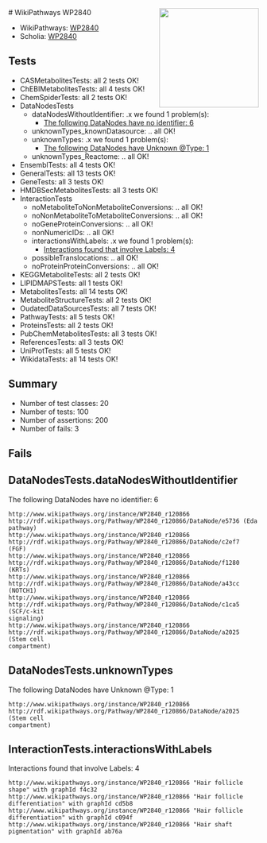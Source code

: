 <img style="float: right; width: 200px" src="https://upload.wikimedia.org/wikipedia/commons/thumb/8/83/Wplogo_with_text_500.png/640px-Wplogo_with_text_500.png" />
# WikiPathways WP2840

* WikiPathways: [WP2840](https://identifiers.org/wikipathways:WP2840)
* Scholia: [WP2840](https://scholia.toolforge.org/wikipathways/WP2840)
## Tests
* CASMetabolitesTests: all 2 tests OK!
* ChEBIMetabolitesTests: all 4 tests OK!
* ChemSpiderTests: all 2 tests OK!
* DataNodesTests
    * dataNodesWithoutIdentifier: .x we found 1 problem(s):
        * [The following DataNodes have no identifier: 6](#d2d32fa5)
    * unknownTypes_knownDatasource: .. all OK!
    * unknownTypes: .x we found 1 problem(s):
        * [The following DataNodes have Unknown @Type: 1](#839973df)
    * unknownTypes_Reactome: .. all OK!
* EnsemblTests: all 4 tests OK!
* GeneralTests: all 13 tests OK!
* GeneTests: all 3 tests OK!
* HMDBSecMetabolitesTests: all 3 tests OK!
* InteractionTests
    * noMetaboliteToNonMetaboliteConversions: .. all OK!
    * noNonMetaboliteToMetaboliteConversions: .. all OK!
    * noGeneProteinConversions: .. all OK!
    * nonNumericIDs: .. all OK!
    * interactionsWithLabels: .x we found 1 problem(s):
        * [Interactions found that involve Labels: 4](#630d267b)
    * possibleTranslocations: .. all OK!
    * noProteinProteinConversions: .. all OK!
* KEGGMetaboliteTests: all 2 tests OK!
* LIPIDMAPSTests: all 1 tests OK!
* MetabolitesTests: all 14 tests OK!
* MetaboliteStructureTests: all 2 tests OK!
* OudatedDataSourcesTests: all 7 tests OK!
* PathwayTests: all 5 tests OK!
* ProteinsTests: all 2 tests OK!
* PubChemMetabolitesTests: all 3 tests OK!
* ReferencesTests: all 3 tests OK!
* UniProtTests: all 5 tests OK!
* WikidataTests: all 14 tests OK!


## Summary

* Number of test classes: 20
* Number of tests: 100
* Number of assertions: 200
* Number of fails: 3

## Fails

<a name="d2d32fa5" />

## DataNodesTests.dataNodesWithoutIdentifier

The following DataNodes have no identifier: 6
```
http://www.wikipathways.org/instance/WP2840_r120866 http://rdf.wikipathways.org/Pathway/WP2840_r120866/DataNode/e5736 (Eda
pathway)
http://www.wikipathways.org/instance/WP2840_r120866 http://rdf.wikipathways.org/Pathway/WP2840_r120866/DataNode/c2ef7 (FGF)
http://www.wikipathways.org/instance/WP2840_r120866 http://rdf.wikipathways.org/Pathway/WP2840_r120866/DataNode/f1280 (KRTs)
http://www.wikipathways.org/instance/WP2840_r120866 http://rdf.wikipathways.org/Pathway/WP2840_r120866/DataNode/a43cc (NOTCH1)
http://www.wikipathways.org/instance/WP2840_r120866 http://rdf.wikipathways.org/Pathway/WP2840_r120866/DataNode/c1ca5 (SCF/c-kit
signaling)
http://www.wikipathways.org/instance/WP2840_r120866 http://rdf.wikipathways.org/Pathway/WP2840_r120866/DataNode/a2025 (Stem cell
compartment)
```

<a name="839973df" />

## DataNodesTests.unknownTypes

The following DataNodes have Unknown @Type: 1
```
http://www.wikipathways.org/instance/WP2840_r120866 http://rdf.wikipathways.org/Pathway/WP2840_r120866/DataNode/a2025 (Stem cell
compartment)
```

<a name="630d267b" />

## InteractionTests.interactionsWithLabels

Interactions found that involve Labels: 4
```
http://www.wikipathways.org/instance/WP2840_r120866 "Hair follicle
shape" with graphId f4c32
http://www.wikipathways.org/instance/WP2840_r120866 "Hair follicle
differentiation" with graphId cd5b8
http://www.wikipathways.org/instance/WP2840_r120866 "Hair follicle
differentiation" with graphId c094f
http://www.wikipathways.org/instance/WP2840_r120866 "Hair shaft
pigmentation" with graphId ab76a
```


